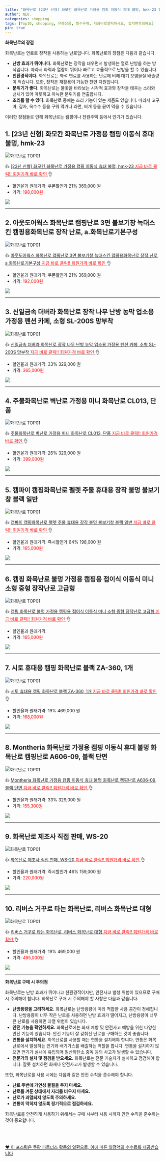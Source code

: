 ```yaml
---
title: "화목난로 [23년 신형] 화모칸 화목난로 가정용 캠핑 이동식 휴대 불멍, hmk-23 필수 필요 추천 제품 비교 최저 가격 비교 장점 구매 후기 구매평"
author: NEO.
categories: shopping
tags: [Top10, shopping, 유행상품, 필수구매, 지금바로클릭하세요, 놓치면후회해요]
pin: true
---
```

**화목난로의 장점**

화목난로는 연료로 장작을 사용하는 난로입니다. 화목난로의 장점은 다음과 같습니다.

* **난방 효과가 뛰어나다.** 화목난로는 장작을 태우면서 발생하는 열로 난방을 하는 방식입니다. 따라서 화력과 열량이 뛰어나 빠르고 효율적으로 난방을 할 수 있습니다.
* **친환경적이다.** 화목난로는 화석 연료를 사용하는 난로에 비해 대기 오염물질 배출량이 적습니다. 또한, 장작은 재활용이 가능한 천연 자원입니다.
* **분위기가 좋다.** 화목난로는 불꽃을 바라보는 시각적 효과와 장작을 태우는 소리와 냄새가 있어 따뜻하고 아늑한 분위기를 연출합니다.
* **조리를 할 수 있다.** 화목난로 중에는 조리 기능이 있는 제품도 있습니다. 따라서 고구마, 감자, 옥수수 등을 구워 먹거나 라면, 찌개 등을 끓여 먹을 수 있습니다.

이러한 장점들로 인해 화목난로는 캠핑이나 전원주택 등에서 인기가 있습니다.

   

## 1. [23년 신형] 화모칸 화목난로 가정용 캠핑 이동식 휴대 불멍, hmk-23

![화목난로 TOP01](https://thumbnail6.coupangcdn.com/thumbnails/remote/490x490ex/image/vendor_inventory/8459/d1c037e6bdd1a6381349458aeac7b4e43104d7ecddf47809c57a02c93c29.png)


👍 [[23년 신형] 화모칸 화목난로 가정용 캠핑 이동식 휴대 불멍, hmk-23 <font color=red> 지금 바로 클릭!! 회원가격 바로 확인 </font> ](https://link.coupang.com/re/AFFSDP?lptag=AF3617701&subid=GithubCoopas&pageKey=7677648726&traceid=V0-153&itemId=20498488398&vendorItemId=87348272727) 👌 


- 할인율과 원래가격: 쿠폰할인가 21%  369,000   원
- 가격: <span style='color:red'>198,000원</span>

[![](/discount_price.png)](https://link.coupang.com/re/AFFSDP?lptag=AF3617701&subid=GithubCoopas&pageKey=7677648726&traceid=V0-153&itemId=20498488398&vendorItemId=87348272727)

---


   

## 2. 아웃도어웍스 화목난로 캠핑난로 3면 불보기창 늑대스킨 캠핑용화목난로 장작 난로, a.화목난로기본구성

![화목난로 TOP01](https://thumbnail6.coupangcdn.com/thumbnails/remote/490x490ex/image/vendor_inventory/a42d/d44f2655957f7e4b71cccfdaa8a0e75050976dcdf8d980b02120b4dbc3d1.jpg)


👍 [아웃도어웍스 화목난로 캠핑난로 3면 불보기창 늑대스킨 캠핑용화목난로 장작 난로, a.화목난로기본구성 <font color=red> 지금 바로 클릭!! 회원가격 바로 확인 </font> ](https://link.coupang.com/re/AFFSDP?lptag=AF3617701&subid=GithubCoopas&pageKey=6988171384&traceid=V0-153&itemId=17094431050&vendorItemId=84268291888) 👌 


- 할인율과 원래가격: 쿠폰할인가 21%  369,000   원
- 가격: <span style='color:red'>192,000원</span>

[![](/discount_price.png)](https://link.coupang.com/re/AFFSDP?lptag=AF3617701&subid=GithubCoopas&pageKey=6988171384&traceid=V0-153&itemId=17094431050&vendorItemId=84268291888)

---


   

## 3. 신일금속 더버라 화목난로 장작 나무 난방 농막 업소용 가정용 펜션 카페, 소형 SL-200S 망부착

![화목난로 TOP01](https://thumbnail7.coupangcdn.com/thumbnails/remote/490x490ex/image/vendor_inventory/ccaf/111cd5ef8a505a468e6db7602e6f974a040f9d0ee4d57267839f44d27a22.jpg)


👍 [신일금속 더버라 화목난로 장작 나무 난방 농막 업소용 가정용 펜션 카페, 소형 SL-200S 망부착 <font color=red> 지금 바로 클릭!! 회원가격 바로 확인 </font> ](https://link.coupang.com/re/AFFSDP?lptag=AF3617701&subid=GithubCoopas&pageKey=7673277293&traceid=V0-153&itemId=20475373100&vendorItemId=75511746257) 👌 


- 할인율과 원래가격: 33%  329,000   원
- 가격: <span style='color:red'>365,000원</span>

[![](/discount_price.png)](https://link.coupang.com/re/AFFSDP?lptag=AF3617701&subid=GithubCoopas&pageKey=7673277293&traceid=V0-153&itemId=20475373100&vendorItemId=75511746257)

---


   

## 4. 주물화목난로 벽난로 가정용 미니 화목난로 CL013, 단품

![화목난로 TOP01](https://thumbnail6.coupangcdn.com/thumbnails/remote/490x490ex/image/vendor_inventory/2991/1f8f9d4b2e7d6781e6d7b0098113677f737d6288928f81a6fdfd4146c2f6.jpg)


👍 [주물화목난로 벽난로 가정용 미니 화목난로 CL013, 단품 <font color=red> 지금 바로 클릭!! 회원가격 바로 확인 </font> ](https://link.coupang.com/re/AFFSDP?lptag=AF3617701&subid=GithubCoopas&pageKey=7730675663&traceid=V0-153&itemId=20772583129&vendorItemId=87842505769) 👌 


- 할인율과 원래가격: 26%  329,000   원
- 가격: <span style='color:red'>399,000원</span>

[![](/discount_price.png)](https://link.coupang.com/re/AFFSDP?lptag=AF3617701&subid=GithubCoopas&pageKey=7730675663&traceid=V0-153&itemId=20772583129&vendorItemId=87842505769)

---


   

## 5. 캠파이 캠핑화목난로 펠렛 주물 휴대용 장작 불멍 불보기창 블랙 일반

![화목난로 TOP01](https://thumbnail10.coupangcdn.com/thumbnails/remote/490x490ex/image/vendor_inventory/6c42/f8b0f6024d616da1e57f0d6b86f7551d440b7fc3003e962328ee49ba2d62.jpg)


👍 [캠파이 캠핑화목난로 펠렛 주물 휴대용 장작 불멍 불보기창 블랙 일반 <font color=red> 지금 바로 클릭!! 회원가격 바로 확인 </font> ](https://link.coupang.com/re/AFFSDP?lptag=AF3617701&subid=GithubCoopas&pageKey=7716723156&traceid=V0-153&itemId=20698626484&vendorItemId=85792088467) 👌 


- 할인율과 원래가격: 즉시할인가 64%  198,000   원
- 가격: <span style='color:red'>165,000원</span>

[![](/discount_price.png)](https://link.coupang.com/re/AFFSDP?lptag=AF3617701&subid=GithubCoopas&pageKey=7716723156&traceid=V0-153&itemId=20698626484&vendorItemId=85792088467)

---


   

## 6. 캠핑 화목난로 불멍 가정용 캠핑용 접이식 이동식 미니 소형 중형 장작난로 고급형

![화목난로 TOP01](https://thumbnail8.coupangcdn.com/thumbnails/remote/490x490ex/image/vendor_inventory/37f0/89c5fadd04b6af6563d3ca7434ac398021bb68cfd43fe02eabfff6817a9e.jpg)


👍 [캠핑 화목난로 불멍 가정용 캠핑용 접이식 이동식 미니 소형 중형 장작난로 고급형 <font color=red> 지금 바로 클릭!! 회원가격 바로 확인 </font> ](https://link.coupang.com/re/AFFSDP?lptag=AF3617701&subid=GithubCoopas&pageKey=6297117152&traceid=V0-153&itemId=13001569411&vendorItemId=80268728750) 👌 


- 할인율과 원래가격: 
- 가격: <span style='color:red'>165,000원</span>

[![](/discount_price.png)](https://link.coupang.com/re/AFFSDP?lptag=AF3617701&subid=GithubCoopas&pageKey=6297117152&traceid=V0-153&itemId=13001569411&vendorItemId=80268728750)

---


   

## 7. 시토 휴대용 캠핑 화목난로 블랙 ZA-360, 1개

![화목난로 TOP01](https://thumbnail10.coupangcdn.com/thumbnails/remote/490x490ex/image/retail/images/2023/04/27/10/3/396e7811-775e-4d52-9c4e-8a08754491f5.jpg)


👍 [시토 휴대용 캠핑 화목난로 블랙 ZA-360, 1개 <font color=red> 지금 바로 클릭!! 회원가격 바로 확인 </font> ](https://link.coupang.com/re/AFFSDP?lptag=AF3617701&subid=GithubCoopas&pageKey=6241428897&traceid=V0-153&itemId=12600408238&vendorItemId=85798817111) 👌 


- 할인율과 원래가격: 19%  469,000   원
- 가격: <span style='color:red'>168,000원</span>

[![](/discount_price.png)](https://link.coupang.com/re/AFFSDP?lptag=AF3617701&subid=GithubCoopas&pageKey=6241428897&traceid=V0-153&itemId=12600408238&vendorItemId=85798817111)

---


   

## 8. Montheria 화목난로 가정용 캠핑 이동식 휴대 불멍 화목난로 캠핑난로 A606-09, 블랙 단면

![화목난로 TOP01](https://thumbnail10.coupangcdn.com/thumbnails/remote/490x490ex/image/vendor_inventory/ebd8/773e7406fddbc97cf37cb893bd0f1768aef042df77cfab758d095517b296.png)


👍 [Montheria 화목난로 가정용 캠핑 이동식 휴대 불멍 화목난로 캠핑난로 A606-09, 블랙 단면 <font color=red> 지금 바로 클릭!! 회원가격 바로 확인 </font> ](https://link.coupang.com/re/AFFSDP?lptag=AF3617701&subid=GithubCoopas&pageKey=7745179741&traceid=V0-153&itemId=20848271688&vendorItemId=87915844023) 👌 


- 할인율과 원래가격: 33%  329,000   원
- 가격: <span style='color:red'>155,300원</span>

[![](/discount_price.png)](https://link.coupang.com/re/AFFSDP?lptag=AF3617701&subid=GithubCoopas&pageKey=7745179741&traceid=V0-153&itemId=20848271688&vendorItemId=87915844023)

---


   

## 9. 화목난로 제조사 직접 판매, WS-20

![화목난로 TOP01](https://thumbnail6.coupangcdn.com/thumbnails/remote/490x490ex/image/vendor_inventory/e2dd/02a96540e94bb380dcc319df830a10d5b85f3babf165a64223955a9e6af6.jpg)


👍 [화목난로 제조사 직접 판매, WS-20 <font color=red> 지금 바로 클릭!! 회원가격 바로 확인 </font> ](https://link.coupang.com/re/AFFSDP?lptag=AF3617701&subid=GithubCoopas&pageKey=7749737298&traceid=V0-153&itemId=20871797768&vendorItemId=87939090228) 👌 


- 할인율과 원래가격: 즉시할인가 46%  159,000   원
- 가격: <span style='color:red'>220,000원</span>

[![](/discount_price.png)](https://link.coupang.com/re/AFFSDP?lptag=AF3617701&subid=GithubCoopas&pageKey=7749737298&traceid=V0-153&itemId=20871797768&vendorItemId=87939090228)

---


   

## 10. 리버스 거꾸로 타는 화목난로, 리버스 화목난로 대형

![화목난로 TOP01](https://thumbnail6.coupangcdn.com/thumbnails/remote/490x490ex/image/vendor_inventory/c710/7c11686f6fdfbae3ecddc29ebfa1bf169c6088aeff9af87d3a41c258cfbb.jpg)


👍 [리버스 거꾸로 타는 화목난로, 리버스 화목난로 대형 <font color=red> 지금 바로 클릭!! 회원가격 바로 확인 </font> ](https://link.coupang.com/re/AFFSDP?lptag=AF3617701&subid=GithubCoopas&pageKey=293091734&traceid=V0-153&itemId=925733677&vendorItemId=5301083544) 👌 


- 할인율과 원래가격: 19%  469,000   원
- 가격: <span style='color:red'>495,000원</span>

[![](/discount_price.png)](https://link.coupang.com/re/AFFSDP?lptag=AF3617701&subid=GithubCoopas&pageKey=293091734&traceid=V0-153&itemId=925733677&vendorItemId=5301083544)

---
**화목난로 구매 시 주의점**

화목난로는 난방 효과가 뛰어나고 친환경적이지만, 안전사고 발생 위험이 있으므로 구매 시 주의해야 합니다. 화목난로 구매 시 주의해야 할 사항은 다음과 같습니다.

* **난방용량을 고려하세요.** 화목난로는 난방용량에 따라 적합한 사용 공간이 정해집니다. 난방용량이 너무 작은 난로를 사용하면 난방 효과가 떨어지고, 난방용량이 너무 큰 난로를 사용하면 과열 위험이 있습니다.
* **안전 기능을 확인하세요.** 화목난로에는 화재 예방 및 안전사고 예방을 위한 다양한 안전 기능이 있습니다. 안전 기능이 잘 갖춰진 난로를 구매하는 것이 좋습니다.
* **연통을 설치하세요.** 화목난로를 사용할 때는 연통을 설치해야 합니다. 연통은 화목난로에서 발생하는 연기와 배기가스를 배출하는 역할을 합니다. 연통을 설치하지 않으면 연기가 실내에 유입되어 일산화탄소 중독 등의 사고가 발생할 수 있습니다.
* **전문가의 설치 및 점검을 받으세요.** 화목난로는 전문 기술자가 설치하고 점검해야 합니다. 잘못 설치하면 화재나 안전사고가 발생할 수 있습니다.

또한, 화목난로를 사용 시에는 다음과 같은 안전 수칙을 준수해야 합니다.

* **난로 주변에 가연성 물질을 두지 마세요.**
* **난로를 켜둔 상태에서 자리를 비우지 마세요.**
* **난로가 과열되지 않도록 주의하세요.**
* **연통이 막히지 않도록 정기적으로 점검하세요.**

화목난로를 안전하게 사용하기 위해서는 구매 시부터 사용 시까지 안전 수칙을 준수하는 것이 중요합니다.<br><br><br><br><br> [ ❤  이 포스팅은 쿠팡 파트너스 활동의 일환으로, 이에 따른 일정액의 수수료를 제공받습니다](https://link.coupang.com/a/bcEFyh)